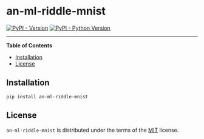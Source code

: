 # an-ml-riddle-mnist

[![PyPI - Version](https://img.shields.io/pypi/v/an-ml-riddle-mnist.svg)](https://pypi.org/project/an-ml-riddle-mnist)
[![PyPI - Python Version](https://img.shields.io/pypi/pyversions/an-ml-riddle-mnist.svg)](https://pypi.org/project/an-ml-riddle-mnist)

-----

**Table of Contents**

- [Installation](#installation)
- [License](#license)

## Installation

```console
pip install an-ml-riddle-mnist
```

## License

`an-ml-riddle-mnist` is distributed under the terms of the [MIT](https://spdx.org/licenses/MIT.html) license.
